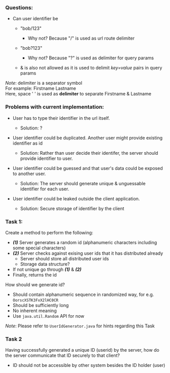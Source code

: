 
### Questions:

  - Can user identifier be
    - "bob/123"
      - Why not? Because "/" is used as url route delimiter
    - "bob?123"
      - Why not? Because "?" is used as delimiter for query params
    
    - & is also not allowed as it is used to delimit *key=value* pairs in query params
  
*Note*: delimiter is a separator symbol <br>
For example: Firstname Lastname <br>
Here, space '&nbsp;' is used as **delimiter** to separate Firstname & Lastname

### Problems with current implementation:
  - User has to type their identifier in the url itself.
    - Solution: ?
  
  - User identifier could be duplicated. Another user might provide existing identifier as id
    - Solution: Rather than user decide their identifer, the server should provide identifier to user.
  
  - User identifier could be guessed and that user's data
    could be exposed to another user.
    - Solution: The server should generate unique & unguessable identifier for each user.

  - User identifier could be leaked outside the client application.
    - Solution: Secure storage of identifier by the client
  

### Task 1:
Create a method to perform the following:

  - ***(1)*** Server generates a random id (alphanumeric characters including some special characters)
  - ***(2)*** Server checks against exising user ids that it has distributed already
    - Server should store all distributed user ids
    - Storage data structure?
  - If not unique go through ***(1)*** & ***(2)***
  - Finally, returns the id

How should we generate id?

  - Should contain alphanumeric sequence in randomized way, for e.g. `OorscXSTK3FxX2lHC0CR`
  - Should be sufficiently long
  - No inherent meaning 
  - Use `java.util.Random` API for now

*Note*: Please refer to `UserIdGenerator.java` for hints regarding this Task
    
### Task 2
Having successfully generated a unique ID (userid) by the server,
how do the server communicate that ID securely to that client?

- ID should not be accessible by other system besides
the ID holder (user)
    
    
    
    
    
    
    
  
  
  
  
  
  

  
  
